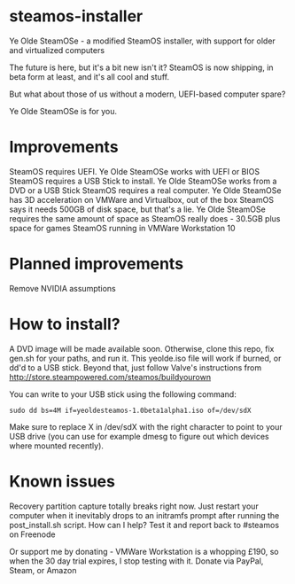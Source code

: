 steamos-installer
=================

Ye Olde SteamOSe - a modified SteamOS installer, with support for older and virtualized computers

The future is here, but it's a bit new isn't it?
SteamOS is now shipping, in beta form at least, and it's all cool and stuff.

But what about those of us without a modern, UEFI-based computer spare?

Ye Olde SteamOSe is for you.

Improvements
============
SteamOS requires UEFI. Ye Olde SteamOSe works with UEFI or BIOS
SteamOS requires a USB Stick to install. Ye Olde SteamOSe works from a DVD or a USB Stick
SteamOS requires a real computer. Ye Olde SteamOSe has 3D acceleration on VMWare and Virtualbox, out of the box
SteamOS says it needs 500GB of disk space, but that's a lie. Ye Olde SteamOSe requires the same amount of space as SteamOS really does - 30.5GB plus space for games
SteamOS running in VMWare Workstation 10

Planned improvements
====================
Remove NVIDIA assumptions

How to install?
===============
A DVD image will be made available soon. Otherwise, clone this repo, fix gen.sh for your paths, and run it. This yeolde.iso file will work if burned, or dd'd to a USB stick. Beyond that, just follow Valve's instructions from http://store.steampowered.com/steamos/buildyourown

You can write to your USB stick using the following command:

```
sudo dd bs=4M if=yeoldesteamos-1.0beta1alpha1.iso of=/dev/sdX
```

Make sure to replace X in /dev/sdX with the right character to point to your USB drive (you can use for example dmesg to figure out which devices where mounted recently).

Known issues
============
Recovery partition capture totally breaks right now. Just restart your computer when it inevitably drops to an initramfs prompt after running the post_install.sh script.
How can I help?
Test it and report back to #steamos on Freenode

Or support me by donating - VMWare Workstation is a whopping £190, so when the 30 day trial expires, I stop testing with it. Donate via PayPal, Steam, or Amazon
